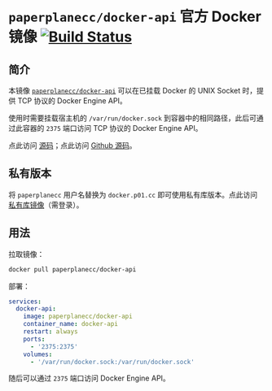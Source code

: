 # `paperplanecc/docker-api` 官方 Docker 镜像 [![Build Status](https://drone.paperplane.cc/api/badges/p01/docker-api/status.svg)](https://drone.paperplane.cc/p01/docker-api)

## 简介

本镜像 [`paperplanecc/docker-api`](https://hub.docker.com/r/paperplanecc/docker-api) 可以在已挂载 Docker 的 UNIX Socket 时，提供 TCP 协议的 Docker Engine API。

使用时需要挂载宿主机的 `/var/run/docker.sock` 到容器中的相同路径，此后可通过此容器的 `2375` 端口访问 TCP 协议的 Docker Engine API。

点此访问 [源码](https://git.paperplane.cc/p01/docker-api)；点此访问 [Github 源码](https://github.com/paperplane-docker/docker-api)。

## 私有版本

将 `paperplanecc` 用户名替换为 `docker.p01.cc` 即可使用私有库版本。点此访问 [私有库镜像](https://docker.p01.cc/#!/taglist/docker-api)（需登录）。

## 用法

拉取镜像：

```bash
docker pull paperplanecc/docker-api
```

部署：

```yaml
services:
  docker-api:
    image: paperplanecc/docker-api
    container_name: docker-api
    restart: always
    ports:
      - '2375:2375'
    volumes:
      - '/var/run/docker.sock:/var/run/docker.sock'
```

随后可以通过 `2375` 端口访问 Docker Engine API。

